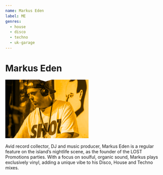 ```yaml
---
name: Markus Eden
label: ME
genres:
  - house
  - disco
  - techno
  - uk-garage
---
```


# Markus Eden

![](./assets/images/sample.png)

Avid record collector, DJ and music producer, Markus Eden is a regular feature on the island’s nightlife scene, as the founder of the LOST Promotions parties. With a focus on soulful, organic sound, Markus plays exclusively vinyl, adding a unique vibe to his Disco, House and Techno mixes. 

